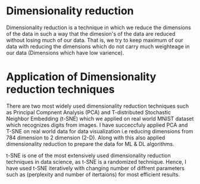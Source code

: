 # Dimensionality reduction
 Dimensionality reduction is a technique in which we reduce the dimensions of the data in such a way that the dimesion's of the data are reduced without losing much of our data. That is, we try to keep maximum of our data with reducing the dimensions which do not carry much weighteage in our data (Dimensions which have low varience). 

# Application of Dimensionality reduction techniques
 There are two most widely used dimensionality reduction techniques such as Principal Compnent Analysis (PCA) and T-distributed Stochastic Neighbor Embedding (t-SNE) which we applied on real world MNIST dataset which recognizes digits from images. 
I have succeccfuly applied PCA and T-SNE on real world data for data visualization i.e reducing dimensions from 784 dimension to 2 dimension (2-D). Along with this also applied dimensionality reduction to prepare the data for ML & DL algorithms.

t-SNE is one of the most extensively used dimensionality reduction techniques in data science, as t-SNE is a randomized technique. Hence, I have used t-SNE iteratively with changing number of diffrent parameters such as (perplexity and number of itertaions) for most efficient results.
